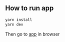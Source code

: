 ## How to run app

```sh
yarn install
yarn dev
```

Then go to [app](http://localhost:1234) in browser
